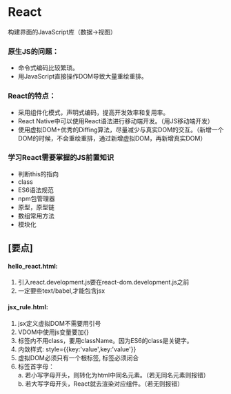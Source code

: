 # React

构建界面的JavaScript库（数据->视图）

### 原生JS的问题： 
* 命令式编码比较繁琐。
* 用JavaScript直接操作DOM导致大量重绘重排。

### React的特点： 
* 采用组件化模式，声明式编码，提高开发效率和复用率。
* React Native中可以使用React语法进行移动端开发。（用JS移动端开发）
* 使用虚拟DOM+优秀的Diffing算法，尽量减少与真实DOM的交互。（新增一个DOM的时候，不会重绘重排，通过新增虚拟DOM，再新增真实DOM）

### 学习React需要掌握的JS前置知识
* 判断this的指向
* class
* ES6语法规范
* npm包管理器
* 原型，原型链
* 数组常用方法
* 模块化

## [要点]
#### hello_react.html:
1. 引入react.development.js要在react-dom.development.js之前
2. 一定要些text/babel,才能包含jsx

#### jsx_rule.html:
1. jsx定义虚拟DOM不需要用引号
2. VDOM中使用js变量要加{}
3. 标签内不用class，要用className。因为ES6的class是关键字。
4. 内敛样式: style={{key:'value',key:'value'}}
5. 虚拟DOM必须只有一个根标签, 标签必须闭合
6. 标签首字母：   
      a. 若小写字母开头，则转化为html中同名元素。（若无同名元素则报错）  
      b. 若大写字母开头，React就去渲染对应组件。（若无则报错）  
